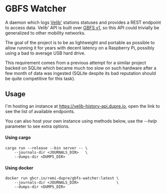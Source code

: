 # GBFS Watcher

A daemon which logs [Velib'][velib] stations statuses and provides a REST
endpoint to access data. Velib' API is built over [GBFS v1][gbfs], so this API
could trivially be generalized to other mobility networks.

The goal of the project is to be as lightweight and portable as possible to
allow running it for years with decent latency on a Raspberry Pi, possibly
using a bad to average USB hard drive.

This requirement comes from a previous attempt for a similar project backed on
SQLite which became much too slow on such hardware after a few month of data
was ingested (SQLite despite its bad reputation should be quite competitive for
this task).

## Usage

I'm hosting an instance at https://velib-history-api.dupre.io, open the link to
see the list of available endpoints.

You can also host your own instance using methods below, use the _--help_
parameter to see extra options.

#### Using cargo

```
cargo run --release --bin server -- \
    --journals-dir <JOURNALS_DIR>   \
    --dumps-dir <DUMPS_DIR>
```

#### Using docker

```
docker run ghcr.io/remi-dupre/gbfs-watcher:latest \
    --journals-dir <JOURNALS_DIR>                 \
    --dumps-dir <DUMPS_DIR>
```

[gbfs]: https://github.com/MobilityData/gbfs/blob/v1.1/gbfs.md
[velib]: https://www.velib-metropole.fr
